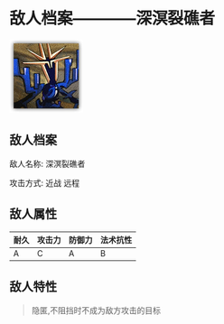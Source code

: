 # 敌人档案————深溟裂礁者

![深溟裂礁者](./eneIcons/深溟裂礁者.png)

## 敌人档案

敌人名称: 深溟裂礁者

攻击方式: 近战 远程

## 敌人属性

| 耐久      | 攻击力  | 防御力 | 法术抗性 |
|---------|------|-----|------|
| A | C | A | B |

## 敌人特性
> 隐匿,不阻挡时不成为敌方攻击的目标
